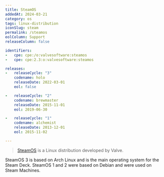 ```yaml
---
title: SteamOS
addedAt: 2024-03-21
category: os
tags: linux-distribution
iconSlug: steam
permalink: /steamos
eolColumn: Support
releaseColumn: false

identifiers:
-   cpe: cpe:/o:valvesoftware:steamos
-   cpe: cpe:2.3:o:valvesoftware:steamos

releases:
-   releaseCycle: "3"
    codename: holo
    releaseDate: 2022-03-01
    eol: false

-   releaseCycle: "2"
    codename: brewmaster
    releaseDate: 2015-11-01
    eol: 2019-06-30

-   releaseCycle: "1"
    codename: alchemist
    releaseDate: 2013-12-01
    eol: 2015-11-02

---
```


> [SteamOS](https://store.steampowered.com/steamos) is a Linux distribution developed by Valve.

SteamOS 3 is based on Arch Linux and is the main operating system for the Steam Deck.
SteamOS 1 and 2 were based on Debian and were used on Steam Machines.

